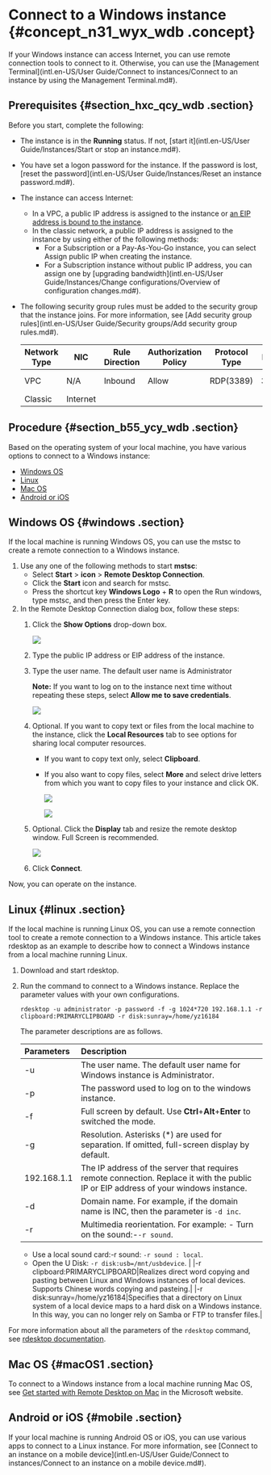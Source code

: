 # Connect to a Windows instance {#concept_n31_wyx_wdb .concept}

If your Windows instance can access Internet, you can use remote connection tools to connect to it. Otherwise, you can use the [Management Terminal](intl.en-US/User Guide/Connect to instances/Connect to an instance by using the Management Terminal.md#).

## Prerequisites {#section_hxc_qcy_wdb .section}

Before you start, complete the following:

-   The instance is in the **Running** status. If not, [start it](intl.en-US/User Guide/Instances/Start or stop an instance.md#).
-   You have set a logon password for the instance. If the password is lost, [reset the password](intl.en-US/User Guide/Instances/Reset an instance password.md#).
-   The instance can access Internet:
    -   In a VPC, a public IP address is assigned to the instance or [an EIP address is bound to the instance](https://www.alibabacloud.com/help/doc-detail/27714.htm).
    -   In the classic network, a public IP address is assigned to the instance by using either of the following methods:
        -   For a Subscription or a Pay-As-You-Go instance, you can select Assign public IP when creating the instance.
        -   For a Subscription instance without public IP address, you can assign one by [upgrading bandwidth](intl.en-US/User Guide/Instances/Change configurations/Overview of configuration changes.md#).
-   The following security group rules must be added to the security group that the instance joins. For more information, see [Add security group rules](intl.en-US/User Guide/Security groups/Add security group rules.md#).

    |Network Type|NIC|Rule Direction|Authorization Policy|Protocol Type|Port Range|Authorization Type|Authorization Object|Priority|
    |------------|---|--------------|--------------------|-------------|----------|------------------|--------------------|--------|
    |VPC|N/A|Inbound|Allow|RDP\(3389\)|3389/3389|Address Field Access|0.0.0.0/0|1|
    |Classic|Internet|


## Procedure {#section_b55_ycy_wdb .section}

Based on the operating system of your local machine, you have various options to connect to a Windows instance:

-   [Windows OS](#windows)
-   [Linux](#linux)
-   [Mac OS](#macOS1)
-   [Android or iOS](#mobile)

## Windows OS {#windows .section}

If the local machine is running Windows OS, you can use the mstsc to create a remote connection to a Windows instance.

1.  Use any one of the following methods to start **mstsc**:
    -   Select **Start** \> **icon** \> **Remote Desktop Connection**.
    -   Click the **Start** icon and search for mstsc.
    -   Press the shortcut key **Windows Logo** + **R** to open the Run windows, type mstsc, and then press the Enter key.
2.  In the Remote Desktop Connection dialog box, follow these steps:
    1.  Click the **Show Options** drop-down box.

        ![](http://static-aliyun-doc.oss-cn-hangzhou.aliyuncs.com/assets/img/9622/15338953465258_en-US.png)

    2.  Type the public IP address or EIP address of the instance.
    3.  Type the user name. The default user name is Administrator

        **Note:** If you want to log on to the instance next time without repeating these steps, select **Allow me to save credentials**.

        ![](http://static-aliyun-doc.oss-cn-hangzhou.aliyuncs.com/assets/img/9622/15338953465259_en-US.png)

    4.  Optional. If you want to copy text or files from the local machine to the instance, click the **Local Resources** tab to see options for sharing local computer resources.
        -   If you want to copy text only, select **Clipboard**.
        -   If you also want to copy files, select **More** and select drive letters from which you want to copy files to your instance and click OK.

            ![](http://static-aliyun-doc.oss-cn-hangzhou.aliyuncs.com/assets/img/9622/15338953465260_en-US.png)

            ![](http://static-aliyun-doc.oss-cn-hangzhou.aliyuncs.com/assets/img/9622/15338953465261_en-US.png)

    5.  Optional. Click the **Display** tab and resize the remote desktop window. Full Screen is recommended.

        ![](http://static-aliyun-doc.oss-cn-hangzhou.aliyuncs.com/assets/img/9622/15338953465262_en-US.png)

    6.  Click **Connect**.

Now, you can operate on the instance.

## Linux {#linux .section}

If the local machine is running Linux OS, you can use a remote connection tool to create a remote connection to a Windows instance. This article takes rdesktop as an example to describe how to connect a Windows instance from a local machine running Linux.

1.  Download and start rdesktop.
2.  Run the command to connect to a Windows instance. Replace the parameter values with your own configurations.

    ```
    rdesktop -u administrator -p password -f -g 1024*720 192.168.1.1 -r clipboard:PRIMARYCLIPBOARD -r disk:sunray=/home/yz16184
    ```

    The parameter descriptions are as follows.

    |Parameters|Description|
    |:---------|:----------|
    |-u|The user name. The default user name for Windows instance is Administrator.|
    |-p|The password used to log on to the windows instance.|
    |-f|Full screen by default. Use **Ctrl**+**Alt**+**Enter** to switched the mode.|
    |-g|Resolution. Asterisks \(\*\) are used for separation. If omitted, full-screen display by default.|
    |192.168.1.1|The IP address of the server that requires remote connection. Replace it with the public IP or EIP address of your windows instance.|
    |-d|Domain name. For example, if the domain name is INC, then the parameter is `-d inc`.|
    |-r|Multimedia reorientation. For example:    -   Turn on the sound:-`-r sound`.
    -   Use a local sound card:-r sound: `-r sound : local`.
    -   Open the U Disk: `-r disk:usb=/mnt/usbdevice`.
|
    |-r clipboard:PRIMARYCLIPBOARD|Realizes direct word copying and pasting between Linux and Windows instances of local devices. Supports Chinese words copying and pasteing.|
    |-r disk:sunray=/home/yz16184|Specifies that a directory on Linux system of a local device maps to a hard disk on a Windows instance. In this way, you can no longer rely on Samba or FTP to transfer files.|


For more information about all the parameters of the `rdesktop` command, see [rdesktop documentation](https://github.com/rdesktop/rdesktop/blob/master/doc/rdesktop.1).

## Mac OS {#macOS1 .section}

To connect to a Windows instance from a local machine running Mac OS, see [Get started with Remote Desktop on Mac](https://docs.microsoft.com/zh-cn/windows-server/remote/remote-desktop-services/clients/remote-desktop-mac) in the Microsoft website.

## Android or iOS {#mobile .section}

If your local machine is running Android OS or iOS, you can use various apps to connect to a Linux instance. For more information, see [Connect to an instance on a mobile device](intl.en-US/User Guide/Connect to instances/Connect to an instance on a mobile device.md#).

